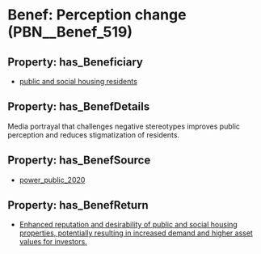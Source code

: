 # Benef: __Perception change__ (PBN__Benef_519)

## Property: has_Beneficiary

* [public and social housing residents](../Stakeholder/PBN__Stakeholder_218)

## Property: has_BenefDetails

Media portrayal that challenges negative stereotypes improves public perception and reduces stigmatization of residents.

## Property: has_BenefSource

* [power_public_2020](../Article/PBN__Article_107)

## Property: has_BenefReturn

* [Enhanced reputation and desirability of public and social housing properties, potentially resulting in increased demand and higher asset values for investors.](../BenefReturn/PBN__BenefReturn_568)

